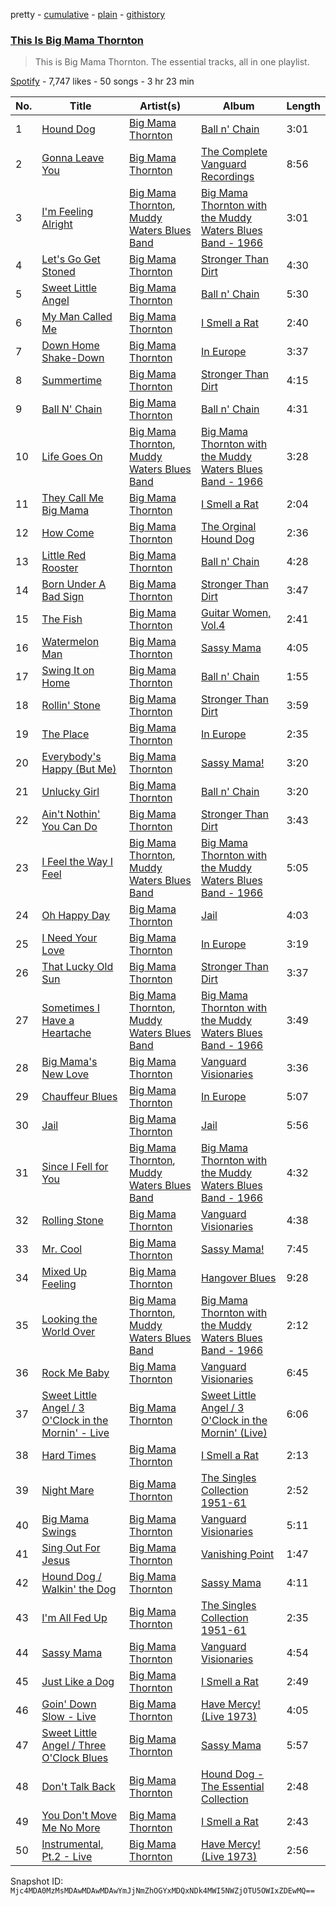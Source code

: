 pretty - [cumulative](/playlists/cumulative/37i9dQZF1DZ06evO3EuBHZ.md) - [plain](/playlists/plain/37i9dQZF1DZ06evO3EuBHZ) - [githistory](https://github.githistory.xyz/mackorone/spotify-playlist-archive/blob/main/playlists/plain/37i9dQZF1DZ06evO3EuBHZ)

### [This Is Big Mama Thornton](https://open.spotify.com/playlist/37i9dQZF1DZ06evO3EuBHZ)

> This is Big Mama Thornton\. The essential tracks, all in one playlist.

[Spotify](https://open.spotify.com/user/spotify) - 7,747 likes - 50 songs - 3 hr 23 min

| No. | Title | Artist(s) | Album | Length |
|---|---|---|---|---|
| 1 | [Hound Dog](https://open.spotify.com/track/5Oc0vLGWdEWeCqIU8zyELt) | [Big Mama Thornton](https://open.spotify.com/artist/6bR0cgMtkCVpm0I5yrDNzO) | [Ball n' Chain](https://open.spotify.com/album/6U60FpmscwzTJjc9gmZcKl) | 3:01 |
| 2 | [Gonna Leave You](https://open.spotify.com/track/1dEkRQ2ASVMTLF7Ig5Mud7) | [Big Mama Thornton](https://open.spotify.com/artist/6bR0cgMtkCVpm0I5yrDNzO) | [The Complete Vanguard Recordings](https://open.spotify.com/album/6B6mr0IienXSnBgjQj3nOD) | 8:56 |
| 3 | [I'm Feeling Alright](https://open.spotify.com/track/1CUuRMphE7FKb1A44vP3Vu) | [Big Mama Thornton](https://open.spotify.com/artist/6bR0cgMtkCVpm0I5yrDNzO), [Muddy Waters Blues Band](https://open.spotify.com/artist/3r8nssufxenC7JoWBfKfNK) | [Big Mama Thornton with the Muddy Waters Blues Band \- 1966](https://open.spotify.com/album/1GhQkAGbg2ciWb6BDNHKIB) | 3:01 |
| 4 | [Let's Go Get Stoned](https://open.spotify.com/track/6q4nKjfQh3HMJfN9E9KAmc) | [Big Mama Thornton](https://open.spotify.com/artist/6bR0cgMtkCVpm0I5yrDNzO) | [Stronger Than Dirt](https://open.spotify.com/album/5RgBzyz655O88ue7VJyN1l) | 4:30 |
| 5 | [Sweet Little Angel](https://open.spotify.com/track/0pgpmYkOwFnNLsyyIETixm) | [Big Mama Thornton](https://open.spotify.com/artist/6bR0cgMtkCVpm0I5yrDNzO) | [Ball n' Chain](https://open.spotify.com/album/6U60FpmscwzTJjc9gmZcKl) | 5:30 |
| 6 | [My Man Called Me](https://open.spotify.com/track/6tnOqc5lsMQYqfvo7wVWk7) | [Big Mama Thornton](https://open.spotify.com/artist/6bR0cgMtkCVpm0I5yrDNzO) | [I Smell a Rat](https://open.spotify.com/album/6gtCHbu0e2FQ4X2I6Y6rRj) | 2:40 |
| 7 | [Down Home Shake\-Down](https://open.spotify.com/track/6QDIT5BB8mJDa1EBjeFL1y) | [Big Mama Thornton](https://open.spotify.com/artist/6bR0cgMtkCVpm0I5yrDNzO) | [In Europe](https://open.spotify.com/album/4GKo7UgPccJMRAm4ljs8Tz) | 3:37 |
| 8 | [Summertime](https://open.spotify.com/track/0p7xqMK5hqYDXrkzrkA2dT) | [Big Mama Thornton](https://open.spotify.com/artist/6bR0cgMtkCVpm0I5yrDNzO) | [Stronger Than Dirt](https://open.spotify.com/album/5RgBzyz655O88ue7VJyN1l) | 4:15 |
| 9 | [Ball N' Chain](https://open.spotify.com/track/0D1S1rK4M8D3kJDFN50u0G) | [Big Mama Thornton](https://open.spotify.com/artist/6bR0cgMtkCVpm0I5yrDNzO) | [Ball n' Chain](https://open.spotify.com/album/6U60FpmscwzTJjc9gmZcKl) | 4:31 |
| 10 | [Life Goes On](https://open.spotify.com/track/6WnteapB2WkfyK6MVHX55h) | [Big Mama Thornton](https://open.spotify.com/artist/6bR0cgMtkCVpm0I5yrDNzO), [Muddy Waters Blues Band](https://open.spotify.com/artist/3r8nssufxenC7JoWBfKfNK) | [Big Mama Thornton with the Muddy Waters Blues Band \- 1966](https://open.spotify.com/album/1GhQkAGbg2ciWb6BDNHKIB) | 3:28 |
| 11 | [They Call Me Big Mama](https://open.spotify.com/track/5Jh3NzWY3k48uUxuSUhSip) | [Big Mama Thornton](https://open.spotify.com/artist/6bR0cgMtkCVpm0I5yrDNzO) | [I Smell a Rat](https://open.spotify.com/album/6gtCHbu0e2FQ4X2I6Y6rRj) | 2:04 |
| 12 | [How Come](https://open.spotify.com/track/0Yd1gsErZKbd273wwt3QFg) | [Big Mama Thornton](https://open.spotify.com/artist/6bR0cgMtkCVpm0I5yrDNzO) | [The Orginal Hound Dog](https://open.spotify.com/album/658zaQmPASrqYsobMOMJaq) | 2:36 |
| 13 | [Little Red Rooster](https://open.spotify.com/track/0zIJi6fLCA0e11rBZ20Z2X) | [Big Mama Thornton](https://open.spotify.com/artist/6bR0cgMtkCVpm0I5yrDNzO) | [Ball n' Chain](https://open.spotify.com/album/6U60FpmscwzTJjc9gmZcKl) | 4:28 |
| 14 | [Born Under A Bad Sign](https://open.spotify.com/track/3hDh6pcJGXHPcTHPoswHN0) | [Big Mama Thornton](https://open.spotify.com/artist/6bR0cgMtkCVpm0I5yrDNzO) | [Stronger Than Dirt](https://open.spotify.com/album/5RgBzyz655O88ue7VJyN1l) | 3:47 |
| 15 | [The Fish](https://open.spotify.com/track/2KyZPxIKzw4skONqNfKEzB) | [Big Mama Thornton](https://open.spotify.com/artist/6bR0cgMtkCVpm0I5yrDNzO) | [Guitar Women, Vol.4](https://open.spotify.com/album/7wlp6DWh36rHDUiteuu1yj) | 2:41 |
| 16 | [Watermelon Man](https://open.spotify.com/track/3Xa1DxxOvSp9N74g7EgVaD) | [Big Mama Thornton](https://open.spotify.com/artist/6bR0cgMtkCVpm0I5yrDNzO) | [Sassy Mama](https://open.spotify.com/album/3VBFRhVl1ZCkhgIXgWG8nY) | 4:05 |
| 17 | [Swing It on Home](https://open.spotify.com/track/4C6XHSfw5w0VVjGCw1wd6f) | [Big Mama Thornton](https://open.spotify.com/artist/6bR0cgMtkCVpm0I5yrDNzO) | [Ball n' Chain](https://open.spotify.com/album/6U60FpmscwzTJjc9gmZcKl) | 1:55 |
| 18 | [Rollin' Stone](https://open.spotify.com/track/7HnlJFHCO11PLFRztEsGba) | [Big Mama Thornton](https://open.spotify.com/artist/6bR0cgMtkCVpm0I5yrDNzO) | [Stronger Than Dirt](https://open.spotify.com/album/5RgBzyz655O88ue7VJyN1l) | 3:59 |
| 19 | [The Place](https://open.spotify.com/track/3UpeJgzCMu4kT1idGQd98U) | [Big Mama Thornton](https://open.spotify.com/artist/6bR0cgMtkCVpm0I5yrDNzO) | [In Europe](https://open.spotify.com/album/4GKo7UgPccJMRAm4ljs8Tz) | 2:35 |
| 20 | [Everybody's Happy \(But Me\)](https://open.spotify.com/track/4kxMP800A7HYTwvbYS7wFS) | [Big Mama Thornton](https://open.spotify.com/artist/6bR0cgMtkCVpm0I5yrDNzO) | [Sassy Mama!](https://open.spotify.com/album/5sI6pTdHmrMCrTccZUR1uR) | 3:20 |
| 21 | [Unlucky Girl](https://open.spotify.com/track/4GtgMARJnScBp2ligd4IjB) | [Big Mama Thornton](https://open.spotify.com/artist/6bR0cgMtkCVpm0I5yrDNzO) | [Ball n' Chain](https://open.spotify.com/album/6U60FpmscwzTJjc9gmZcKl) | 3:20 |
| 22 | [Ain't Nothin' You Can Do](https://open.spotify.com/track/5xuRbSGk9NtXOIhLnov3E1) | [Big Mama Thornton](https://open.spotify.com/artist/6bR0cgMtkCVpm0I5yrDNzO) | [Stronger Than Dirt](https://open.spotify.com/album/5RgBzyz655O88ue7VJyN1l) | 3:43 |
| 23 | [I Feel the Way I Feel](https://open.spotify.com/track/4H6dFbaVG3OLNPsU4fAiaA) | [Big Mama Thornton](https://open.spotify.com/artist/6bR0cgMtkCVpm0I5yrDNzO), [Muddy Waters Blues Band](https://open.spotify.com/artist/3r8nssufxenC7JoWBfKfNK) | [Big Mama Thornton with the Muddy Waters Blues Band \- 1966](https://open.spotify.com/album/1GhQkAGbg2ciWb6BDNHKIB) | 5:05 |
| 24 | [Oh Happy Day](https://open.spotify.com/track/7licYK3c8r4IcQ4DyiHDeE) | [Big Mama Thornton](https://open.spotify.com/artist/6bR0cgMtkCVpm0I5yrDNzO) | [Jail](https://open.spotify.com/album/21axeJzgy0XEWJAU8sx3SP) | 4:03 |
| 25 | [I Need Your Love](https://open.spotify.com/track/6rFIrlE27ICQ9FQ3n3ZCVo) | [Big Mama Thornton](https://open.spotify.com/artist/6bR0cgMtkCVpm0I5yrDNzO) | [In Europe](https://open.spotify.com/album/4GKo7UgPccJMRAm4ljs8Tz) | 3:19 |
| 26 | [That Lucky Old Sun](https://open.spotify.com/track/0dPS1kignN2T3fTQN7WHqh) | [Big Mama Thornton](https://open.spotify.com/artist/6bR0cgMtkCVpm0I5yrDNzO) | [Stronger Than Dirt](https://open.spotify.com/album/5RgBzyz655O88ue7VJyN1l) | 3:37 |
| 27 | [Sometimes I Have a Heartache](https://open.spotify.com/track/0mkG3CMFnK6W1sudP0CxuK) | [Big Mama Thornton](https://open.spotify.com/artist/6bR0cgMtkCVpm0I5yrDNzO), [Muddy Waters Blues Band](https://open.spotify.com/artist/3r8nssufxenC7JoWBfKfNK) | [Big Mama Thornton with the Muddy Waters Blues Band \- 1966](https://open.spotify.com/album/1GhQkAGbg2ciWb6BDNHKIB) | 3:49 |
| 28 | [Big Mama's New Love](https://open.spotify.com/track/4iodRZymyDaCqX4746CZEV) | [Big Mama Thornton](https://open.spotify.com/artist/6bR0cgMtkCVpm0I5yrDNzO) | [Vanguard Visionaries](https://open.spotify.com/album/0stTggxNXyDdU256QF94Z1) | 3:36 |
| 29 | [Chauffeur Blues](https://open.spotify.com/track/4Gj5Ngw2L6yJxh7L9LmISH) | [Big Mama Thornton](https://open.spotify.com/artist/6bR0cgMtkCVpm0I5yrDNzO) | [In Europe](https://open.spotify.com/album/4GKo7UgPccJMRAm4ljs8Tz) | 5:07 |
| 30 | [Jail](https://open.spotify.com/track/6UfkzygIHyHn7UeMTzWsny) | [Big Mama Thornton](https://open.spotify.com/artist/6bR0cgMtkCVpm0I5yrDNzO) | [Jail](https://open.spotify.com/album/21axeJzgy0XEWJAU8sx3SP) | 5:56 |
| 31 | [Since I Fell for You](https://open.spotify.com/track/1QdABlr6fABVNlZxwaRk2e) | [Big Mama Thornton](https://open.spotify.com/artist/6bR0cgMtkCVpm0I5yrDNzO), [Muddy Waters Blues Band](https://open.spotify.com/artist/3r8nssufxenC7JoWBfKfNK) | [Big Mama Thornton with the Muddy Waters Blues Band \- 1966](https://open.spotify.com/album/1GhQkAGbg2ciWb6BDNHKIB) | 4:32 |
| 32 | [Rolling Stone](https://open.spotify.com/track/4YSbLqmsZdXwnATOo6w1ER) | [Big Mama Thornton](https://open.spotify.com/artist/6bR0cgMtkCVpm0I5yrDNzO) | [Vanguard Visionaries](https://open.spotify.com/album/0stTggxNXyDdU256QF94Z1) | 4:38 |
| 33 | [Mr\. Cool](https://open.spotify.com/track/78qFFh8ovPynpVChRwz8I8) | [Big Mama Thornton](https://open.spotify.com/artist/6bR0cgMtkCVpm0I5yrDNzO) | [Sassy Mama!](https://open.spotify.com/album/5sI6pTdHmrMCrTccZUR1uR) | 7:45 |
| 34 | [Mixed Up Feeling](https://open.spotify.com/track/1hYupqdrdwcUtS6zdlZ0Yb) | [Big Mama Thornton](https://open.spotify.com/artist/6bR0cgMtkCVpm0I5yrDNzO) | [Hangover Blues](https://open.spotify.com/album/0eMiiulE8GKSGnjGFkienk) | 9:28 |
| 35 | [Looking the World Over](https://open.spotify.com/track/3quA3vwMpCEFWdfFZg5yRu) | [Big Mama Thornton](https://open.spotify.com/artist/6bR0cgMtkCVpm0I5yrDNzO), [Muddy Waters Blues Band](https://open.spotify.com/artist/3r8nssufxenC7JoWBfKfNK) | [Big Mama Thornton with the Muddy Waters Blues Band \- 1966](https://open.spotify.com/album/1GhQkAGbg2ciWb6BDNHKIB) | 2:12 |
| 36 | [Rock Me Baby](https://open.spotify.com/track/4HYvUhFFqlzCpObJL8YBmp) | [Big Mama Thornton](https://open.spotify.com/artist/6bR0cgMtkCVpm0I5yrDNzO) | [Vanguard Visionaries](https://open.spotify.com/album/0stTggxNXyDdU256QF94Z1) | 6:45 |
| 37 | [Sweet Little Angel / 3 O'Clock in the Mornin' \- Live](https://open.spotify.com/track/4hn74a4VSF1tV1dE9DepkK) | [Big Mama Thornton](https://open.spotify.com/artist/6bR0cgMtkCVpm0I5yrDNzO) | [Sweet Little Angel / 3 O'Clock in the Mornin' \(Live\)](https://open.spotify.com/album/0pxGarF1Ya8aUTKu5UjaKZ) | 6:06 |
| 38 | [Hard Times](https://open.spotify.com/track/7H8a0ZcXknPTS3myoea6cE) | [Big Mama Thornton](https://open.spotify.com/artist/6bR0cgMtkCVpm0I5yrDNzO) | [I Smell a Rat](https://open.spotify.com/album/6gtCHbu0e2FQ4X2I6Y6rRj) | 2:13 |
| 39 | [Night Mare](https://open.spotify.com/track/7ubiWCNLdo6z4oHVeUqZXG) | [Big Mama Thornton](https://open.spotify.com/artist/6bR0cgMtkCVpm0I5yrDNzO) | [The Singles Collection 1951\-61](https://open.spotify.com/album/0d6eyA2kqKoZBBq5YmPd0f) | 2:52 |
| 40 | [Big Mama Swings](https://open.spotify.com/track/4T3FE0qQMLbWPzLjejvW9G) | [Big Mama Thornton](https://open.spotify.com/artist/6bR0cgMtkCVpm0I5yrDNzO) | [Vanguard Visionaries](https://open.spotify.com/album/0stTggxNXyDdU256QF94Z1) | 5:11 |
| 41 | [Sing Out For Jesus](https://open.spotify.com/track/1QYIfoRVZRbiHbzEUmG2x1) | [Big Mama Thornton](https://open.spotify.com/artist/6bR0cgMtkCVpm0I5yrDNzO) | [Vanishing Point](https://open.spotify.com/album/053STPytCvyZ8o5bxI8OvQ) | 1:47 |
| 42 | [Hound Dog / Walkin' the Dog](https://open.spotify.com/track/5Xc5VFCpLZyLLA3stSErZI) | [Big Mama Thornton](https://open.spotify.com/artist/6bR0cgMtkCVpm0I5yrDNzO) | [Sassy Mama](https://open.spotify.com/album/3VBFRhVl1ZCkhgIXgWG8nY) | 4:11 |
| 43 | [I'm All Fed Up](https://open.spotify.com/track/3lz4NsL7dgpkZcHQbViZP1) | [Big Mama Thornton](https://open.spotify.com/artist/6bR0cgMtkCVpm0I5yrDNzO) | [The Singles Collection 1951\-61](https://open.spotify.com/album/0d6eyA2kqKoZBBq5YmPd0f) | 2:35 |
| 44 | [Sassy Mama](https://open.spotify.com/track/33RcmXrV5n8FtyY6mOfCTQ) | [Big Mama Thornton](https://open.spotify.com/artist/6bR0cgMtkCVpm0I5yrDNzO) | [Vanguard Visionaries](https://open.spotify.com/album/0stTggxNXyDdU256QF94Z1) | 4:54 |
| 45 | [Just Like a Dog](https://open.spotify.com/track/1bfv08EFNzn09Ra7bLQfHB) | [Big Mama Thornton](https://open.spotify.com/artist/6bR0cgMtkCVpm0I5yrDNzO) | [I Smell a Rat](https://open.spotify.com/album/6gtCHbu0e2FQ4X2I6Y6rRj) | 2:49 |
| 46 | [Goin' Down Slow \- Live](https://open.spotify.com/track/26vU7wmBi4sU0Snu4x0OAI) | [Big Mama Thornton](https://open.spotify.com/artist/6bR0cgMtkCVpm0I5yrDNzO) | [Have Mercy! \(Live 1973\)](https://open.spotify.com/album/3BHzpq2sfTq7TdVOceaizJ) | 4:05 |
| 47 | [Sweet Little Angel / Three O'Clock Blues](https://open.spotify.com/track/3oaKdEHNcaRYIr1W8Z1W48) | [Big Mama Thornton](https://open.spotify.com/artist/6bR0cgMtkCVpm0I5yrDNzO) | [Sassy Mama](https://open.spotify.com/album/3VBFRhVl1ZCkhgIXgWG8nY) | 5:57 |
| 48 | [Don't Talk Back](https://open.spotify.com/track/0BH8mz5msbTd1KRx9mOaja) | [Big Mama Thornton](https://open.spotify.com/artist/6bR0cgMtkCVpm0I5yrDNzO) | [Hound Dog \- The Essential Collection](https://open.spotify.com/album/5ae5Gdn2dc9snnBHV3fnE9) | 2:48 |
| 49 | [You Don't Move Me No More](https://open.spotify.com/track/76Q5gNEm1yxP7NDzdo2aOp) | [Big Mama Thornton](https://open.spotify.com/artist/6bR0cgMtkCVpm0I5yrDNzO) | [I Smell a Rat](https://open.spotify.com/album/6gtCHbu0e2FQ4X2I6Y6rRj) | 2:43 |
| 50 | [Instrumental, Pt.2 \- Live](https://open.spotify.com/track/20F0JHoIouSGuzoXmuB2uQ) | [Big Mama Thornton](https://open.spotify.com/artist/6bR0cgMtkCVpm0I5yrDNzO) | [Have Mercy! \(Live 1973\)](https://open.spotify.com/album/3BHzpq2sfTq7TdVOceaizJ) | 2:56 |

Snapshot ID: `Mjc4MDA0MzMsMDAwMDAwMDAwYmJjNmZhOGYxMDQxNDk4MWI5NWZjOTU5OWIxZDEwMQ==`
